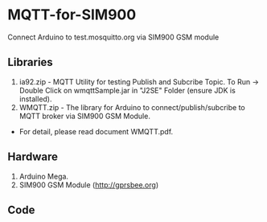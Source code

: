 # MQTT-for-SIM900
Connect Arduino to test.mosquitto.org via SIM900 GSM module
## Libraries
1. ia92.zip - MQTT Utility for testing Publish and Subcribe Topic.
To Run -> Double Click on wmqttSample.jar in "J2SE" Folder (ensure JDK is installed).
2. WMQTT.zip - The library for Arduino to connect/publish/subcribe to MQTT broker via SIM900 GSM Module.
+ For detail, please read document WMQTT.pdf.

## Hardware
   1. Arduino Mega.
   2. SIM900 GSM Module (http://gprsbee.org)

## Code 
